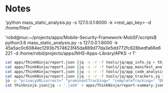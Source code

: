 # Notes

'python mass_static_analysis.py -s 127.0.0.1:8000  -k <rest_api_key> -d /home/files/'

'robd@nuc:~/projects/apps/Mobile-Security-Framework-MobSF/scripts$ python3.6 mass_static_analysis.py -s 127.0.0.1:8000  -k 45a5ac0c6084ec1293b7574623f45da889d77da3e5dd772fc828bedfa66e6221 -d /home/robd/projects/apps/NHS-Apps-Library/APKS -r 1'


```sh
cat apps/ThinkNinja/report.json |jq -s -r -f tools/jq/app_info.jq > thinkninja.json
cat apps/ThinkNinja/report.json |jq -s -r -f tools/jq/app_manifest_analysis.jq >> thinkninja.json
cat apps/ThinkNinja/report.json |jq -s -r -f tools/jq/app_code_analysis.jq >> thinkninja.json
cat apps/ThinkNinja/report.json |jq -s -r -f tools/jq/app_trackers.jq >> thinkninja.json
jo -p "privacyURLcorrect=" "prominantTracking=" "completeTracking=" "DPIA=" "cookies=" "privacyScore=" "store=" "category=" >> thinkninja.json
cat thinkninja.json|jq -s '.|add' > apps/ThinkNinja/report-summary.json
```